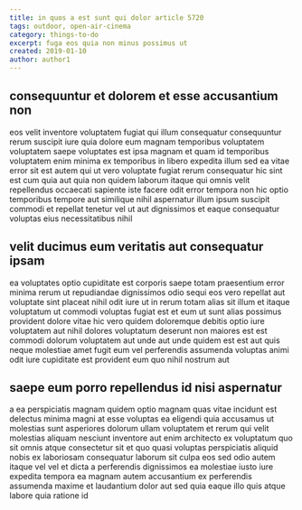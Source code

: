 ```yaml
---
title: in quos a est sunt qui dolor article 5720
tags: outdoor, open-air-cinema
category: things-to-do
excerpt: fuga eos quia non minus possimus ut
created: 2019-01-10
author: author1
---
```


## consequuntur et dolorem et esse accusantium non

eos velit inventore voluptatem fugiat qui illum consequatur consequuntur rerum suscipit iure quia dolore eum magnam temporibus voluptatem voluptatem saepe voluptates est ipsa magnam et quam id temporibus voluptatem enim minima ex temporibus in libero expedita illum sed ea vitae error sit est autem qui ut vero voluptate fugiat rerum consequatur hic sint est cum quia aut quia non quidem laborum itaque qui omnis velit repellendus occaecati sapiente iste facere odit error tempora non hic optio temporibus tempore aut similique nihil aspernatur illum ipsum suscipit commodi et repellat tenetur vel ut aut dignissimos et eaque consequatur voluptas eius necessitatibus nihil

## velit ducimus eum veritatis aut consequatur ipsam

ea voluptates optio cupiditate est corporis saepe totam praesentium error minima rerum ut repudiandae dignissimos odio sequi eos vero repellat aut voluptate sint placeat nihil odit iure ut in rerum totam alias sit illum et itaque voluptatum ut commodi voluptas fugiat est et eum ut sunt alias possimus provident dolore vitae hic vero quidem doloremque debitis optio iure voluptatem aut nihil dolores voluptatum deserunt non maiores est est commodi dolorum voluptatem aut unde aut unde quidem est est aut quis neque molestiae amet fugit eum vel perferendis assumenda voluptas animi odit iure cupiditate est provident eum quo nihil nostrum aut

## saepe eum porro repellendus id nisi aspernatur

a ea perspiciatis magnam quidem optio magnam quas vitae incidunt est delectus minima magni at esse voluptas ea eligendi quia accusamus ut molestias sunt asperiores dolorum ullam voluptatem et rerum qui velit molestias aliquam nesciunt inventore aut enim architecto ex voluptatum quo sit omnis atque consectetur sit et quo quasi voluptas perspiciatis aliquid nobis ex laboriosam consequatur laborum sit culpa eos sed odio autem itaque vel vel et dicta a perferendis dignissimos ea molestiae iusto iure expedita tempora ea magnam autem accusantium ex perferendis assumenda maxime et laudantium dolor aut sed quia eaque illo quis atque labore quia ratione id
